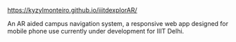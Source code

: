 https://kyzylmonteiro.github.io/iiitdexplorAR/

An AR aided campus navigation system, a responsive web app designed for mobile phone use currently under development for IIIT Delhi.